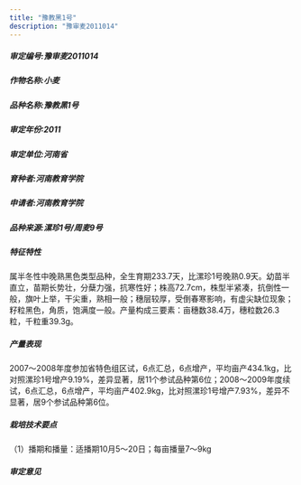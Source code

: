 ```yaml
---
title: "豫教黑1号"
description: "豫审麦2011014"
---
```

##### 审定编号:豫审麦2011014

##### 作物名称:小麦

##### 品种名称:豫教黑1号

##### 审定年份:2011

##### 审定单位:河南省

##### 育种者:河南教育学院

##### 申请者:河南教育学院

##### 品种来源:漯珍1号/周麦9号

##### 特征特性
属半冬性中晚熟黑色类型品种，全生育期233.7天，比漯珍1号晚熟0.9天。幼苗半直立，苗期长势壮，分蘖力强，抗寒性好；株高72.7cm，株型半紧凑，抗倒性一般，旗叶上举，干尖重，熟相一般；穗层较厚，受倒春寒影响，有虚尖缺位现象；籽粒黑色，角质，饱满度一般。产量构成三要素：亩穗数38.4万，穗粒数26.3粒，千粒重39.3g。

##### 产量表现
2007～2008年度参加省特色组区试，6点汇总，6点增产，平均亩产434.1kg，比对照漯珍1号增产9.19%，差异显著，居11个参试品种第6位；2008～2009年度续试，6点汇总，6点增产，平均亩产402.9kg，比对照漯珍1号增产7.93%，差异不显著，居9个参试品种第6位。

##### 栽培技术要点
（1）播期和播量：适播期10月5～20日；每亩播量7～9kg

##### 审定意见

